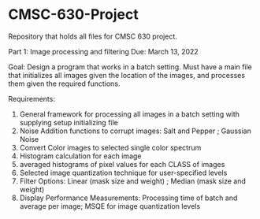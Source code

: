 # CMSC-630-Project
Repository that holds all files for CMSC 630 project. 

Part 1: Image processing and filtering
Due:    March 13, 2022

Goal: Design a program that works in a batch setting. Must have a main file that initializes all images given the location of the images, and processes them given the required functions. 

Requirements:
  1) General framework for processing all images in a batch setting with supplying setup initializing file
  2) Noise Addition functions to corrupt images: Salt and Pepper ; Gaussian Noise
  3) Convert Color images to selected single color spectrum
  4) Histogram calculation for each image
  5) averaged histograms of pixel values for each CLASS of images
  6) Selected image quantization technique for user-specified levels
  7) Filter Options: Linear (mask size and weight) ; Median (mask size and weight)
  8) Display Performance Measurements: Processing time of batch and average per image;  MSQE for image quantization levels
